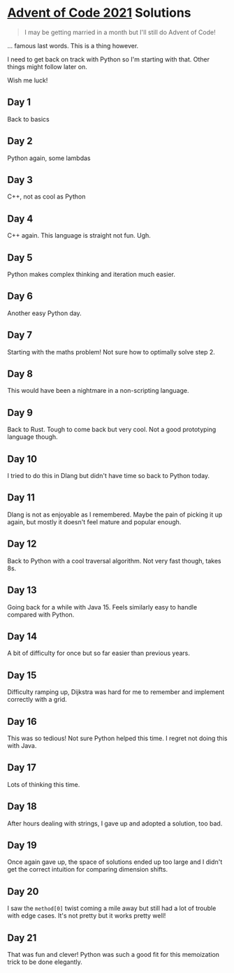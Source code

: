 # [Advent of Code 2021](https://adventofcode.com/2021) Solutions

> I may be getting married in a month but I'll still do Advent of Code!

... famous last words. This is a thing however.

I need to get back on track with Python so I'm starting with that. Other things might follow later on.

Wish me luck!

## Day 1

Back to basics

## Day 2

Python again, some lambdas

## Day 3

C++, not as cool as Python

## Day 4

C++ again. This language is straight not fun. Ugh.

## Day 5

Python makes complex thinking and iteration much easier.

## Day 6

Another easy Python day.

## Day 7

Starting with the maths problem! Not sure how to optimally solve step 2.

## Day 8

This would have been a nightmare in a non-scripting language.

## Day 9

Back to Rust. Tough to come back but very cool. Not a good prototyping language though.

## Day 10

I tried to do this in Dlang but didn't have time so back to Python today.

## Day 11

Dlang is not as enjoyable as I remembered. Maybe the pain of picking it up again, but mostly it doesn't feel mature and popular enough.

## Day 12

Back to Python with a cool traversal algorithm. Not very fast though, takes 8s.

## Day 13

Going back for a while with Java 15. Feels similarly easy to handle compared with Python.

## Day 14

A bit of difficulty for once but so far easier than previous years.

## Day 15

Difficulty ramping up, Dijkstra was hard for me to remember and implement correctly with a grid.

## Day 16

This was so tedious! Not sure Python helped this time. I regret not doing this with Java.
## Day 17

Lots of thinking this time.

## Day 18

After hours dealing with strings, I gave up and adopted a solution, too bad.

## Day 19

Once again gave up, the space of solutions ended up too large and I didn't get the correct intuition for comparing dimension shifts.

## Day 20

I saw the `method[0]` twist coming a mile away but still had a lot of trouble with edge cases. It's not pretty but it works pretty well!

## Day 21

That was fun and clever! Python was such a good fit for this memoization trick to be done elegantly.
